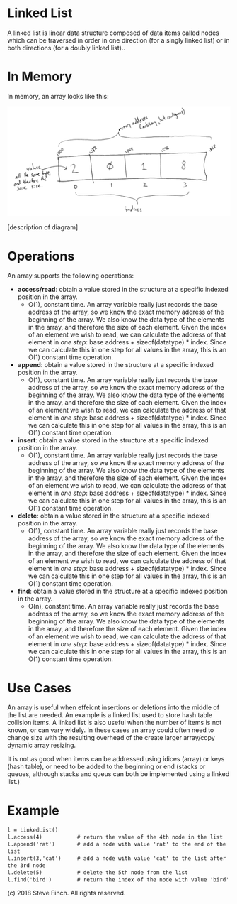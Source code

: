 # Linked List

A linked list is linear data structure composed of data items called nodes which can be traversed in order in one direction (for a singly linked list) or in both directions (for a doubly linked list)..

# In Memory

In memory, an array looks like this:

![Image of Array in Memory](images/array_memory.png)

\[description of diagram\]

# Operations

An array supports the following operations:

* **access/read**: obtain a value stored in the structure at a specific indexed position in the array.
  * O(1), constant time. An array variable really just records the base address of the array, so we know the exact memory address of the beginning of the array. We also know the data type of the elements in the array, and therefore the size of each element. Given the index of an element we wish to read, we can calculate the address of that element in *one step*: base address + sizeof(datatype) * index. Since we can calculate this in one step for all values in the array, this is an O(1) constant time operation.
* **append**: obtain a value stored in the structure at a specific indexed position in the array.
  * O(1), constant time. An array variable really just records the base address of the array, so we know the exact memory address of the beginning of the array. We also know the data type of the elements in the array, and therefore the size of each element. Given the index of an element we wish to read, we can calculate the address of that element in *one step*: base address + sizeof(datatype) * index. Since we can calculate this in one step for all values in the array, this is an O(1) constant time operation.
* **insert**: obtain a value stored in the structure at a specific indexed position in the array.
  * O(1), constant time. An array variable really just records the base address of the array, so we know the exact memory address of the beginning of the array. We also know the data type of the elements in the array, and therefore the size of each element. Given the index of an element we wish to read, we can calculate the address of that element in *one step*: base address + sizeof(datatype) * index. Since we can calculate this in one step for all values in the array, this is an O(1) constant time operation.
* **delete**: obtain a value stored in the structure at a specific indexed position in the array.
  * O(1), constant time. An array variable really just records the base address of the array, so we know the exact memory address of the beginning of the array. We also know the data type of the elements in the array, and therefore the size of each element. Given the index of an element we wish to read, we can calculate the address of that element in *one step*: base address + sizeof(datatype) * index. Since we can calculate this in one step for all values in the array, this is an O(1) constant time operation.
* **find**: obtain a value stored in the structure at a specific indexed position in the array.
  * O(n), constant time. An array variable really just records the base address of the array, so we know the exact memory address of the beginning of the array. We also know the data type of the elements in the array, and therefore the size of each element. Given the index of an element we wish to read, we can calculate the address of that element in *one step*: base address + sizeof(datatype) * index. Since we can calculate this in one step for all values in the array, this is an O(1) constant time operation.        

# Use Cases

An array is useful when effeicnt insertions or deletions into the middle of the list are needed. An example is a linked list used to store hash table collision items. A linked list is also useful when the number of items is not known, or can vary widely. In these cases an array could often need to change size with the resulting overhead of the create larger array/copy dynamic array resizing.

It is not as good when items can be addressed using idices (array) or keys (hash table), or need to be added to the beginning or end (stacks or queues, although stacks and queus can both be implemented using a linked list.)

# Example

```
l = LinkedList()
l.access(4)           # return the value of the 4th node in the list
l.append('rat')       # add a node with value 'rat' to the end of the list
l.insert(3,'cat')     # add a node with value 'cat' to the list after the 3rd node
l.delete(5)           # delete the 5th node from the list
l.find('bird')        # return the index of the node with value 'bird'
```

(c) 2018 Steve Finch. All rights reserved.
